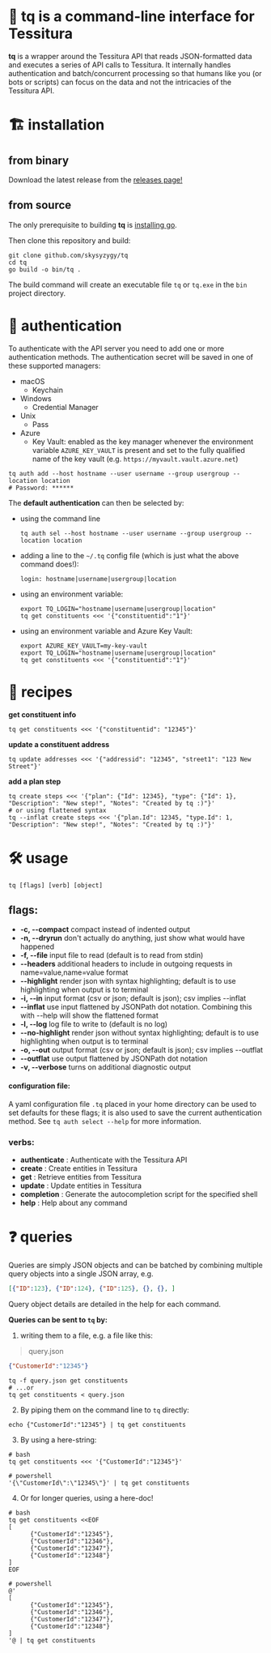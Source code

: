 # 🚀 **tq** is a command-line interface for Tessitura</span>

**tq** is a wrapper around the Tessitura API that reads JSON-formatted data and executes a series of API calls to Tessitura. It internally handles authentication and batch/concurrent processing so that humans like you (or bots or scripts) can focus on the data and not the intricacies of the Tessitura API.                                                      
                     
# 🏗️ installation

## from binary

Download the latest release from the [releases page!](https://github.com/skysyzygy/tq/releases/) 

## from source

The only prerequisite to building **tq** is [installing go](https://go.dev/doc/install).

Then clone this repository and build:
```shell
git clone github.com/skysyzygy/tq
cd tq
go build -o bin/tq .
```
The build command will create an executable file `tq` or `tq.exe` in the `bin` project directory.

# 🪪 authentication

To authenticate with the API server you need to add one or more authentication methods. The authentication secret will be saved in one of these supported managers:
- macOS
  - Keychain
- Windows 
  - Credential Manager
- Unix 
  - Pass
- Azure 
  - Key Vault: enabled as the key manager whenever the environment variable `AZURE_KEY_VAULT` is present and set to the fully qualified name of the key vault (e.g. `https://myvault.vault.azure.net`)

```shell
tq auth add --host hostname --user username --group usergroup --location location
# Password: ******
```

The **default authentication** can then be selected by: 
* using the command line
  ```shell
  tq auth sel --host hostname --user username --group usergroup --location location
  ```
* adding a line to the `~/.tq` config file (which is just what the above command does!):
  ```shell
  login: hostname|username|usergroup|location
  ```
* using an environment variable:
  ```
  export TQ_LOGIN="hostname|username|usergroup|location" 
  tq get constituents <<< '{"constituentid":"1"}'
  ```
* using an environment variable and Azure Key Vault:
  ```
  export AZURE_KEY_VAULT=my-key-vault
  export TQ_LOGIN="hostname|username|usergroup|location" 
  tq get constituents <<< '{"constituentid":"1"}'
  ```

# 🍳 recipes

**get constituent info**
```shell
tq get constituents <<< '{"constituentid": "12345"}'
```
**update a constituent address**
```shell
tq update addresses <<< '{"addressid": "12345", "street1": "123 New Street"}'
```
**add a plan step**
```shell
tq create steps <<< '{"plan": {"Id": 12345}, "type": {"Id": 1}, "Description": "New step!", "Notes": "Created by tq :)"}'
# or using flattened syntax
tq --inflat create steps <<< '{"plan.Id": 12345, "type.Id": 1, "Description": "New step!", "Notes": "Created by tq :)"}'
```

# 🛠️ usage

```shell 
tq [flags] [verb] [object]
```

## flags:
*  **-c, --compact** compact instead of indented output
*  **-n, --dryrun** don't actually do anything, just show what would have happened
*  **-f, --file** input file to read (default is to read from stdin)
*  **--headers** additional headers to include in outgoing requests in name=value,name=value format
*  **--highlight** render json with syntax highlighting; default is to use highlighting when output is to terminal
*  **-i, --in** input format (csv or json; default is json); csv implies --inflat
*  **--inflat** use input flattened by JSONPath dot notation. Combining this with --help will show the flattened format
*  **-l, --log** log file to write to (default is no log)
*  **--no-highlight** render json without syntax highlighting; default is to use highlighting when output is to terminal
*  **-o, --out** output format (csv or json; default is json); csv implies --outflat
*  **--outflat** use output flattened by JSONPath dot notation
*  **-v, --verbose** turns on additional diagnostic output


#### configuration file:
A yaml configuration file `.tq` placed in your home directory can be used to set defaults for these flags; it is also used to save the current authentication method. See `tq auth select --help` for more information. 


### verbs:
*  **authenticate** : Authenticate with the Tessitura API
*  **create** :       Create entities in Tessitura
*  **get** :          Retrieve entities from Tessitura
*  **update** :       Update entities in Tessitura
*  **completion** :   Generate the autocompletion script for the specified shell
*  **help** :         Help about any command

# ❓ queries
Queries are simply JSON objects and can be batched by combining multiple query objects into a single JSON array, e.g. 

```json
[{"ID":123}, {"ID":124}, {"ID":125}, {}, {}, ]
```
Query object details are detailed in the help for each command.

**Queries can be sent to `tq` by:**

1. writing them to a file, e.g. a file like this:

> query.json
```json
{"CustomerId":"12345"}
```
```shell
tq -f query.json get constituents
# ...or
tq get constituents < query.json
```

2. By piping them on the command line to `tq` directly:
```shell
echo {"CustomerId":"12345"} | tq get constituents
```

3. By using a here-string:
```shell
# bash
tq get constituents <<< '{"CustomerId":"12345"}'
```
```shell
# powershell
'{\"CustomerId\":\"12345\"}' | tq get constituents
```

4. Or for longer queries, using a here-doc!
```shell
# bash
tq get constituents <<EOF 
[
      {"CustomerId":"12345"},
      {"CustomerId":"12346"},
      {"CustomerId":"12347"},
      {"CustomerId":"12348"}
]
EOF
```
```shell
# powershell
@'
[
      {"CustomerId":"12345"},
      {"CustomerId":"12346"},
      {"CustomerId":"12347"},
      {"CustomerId":"12348"}
]
'@ | tq get constituents
```
